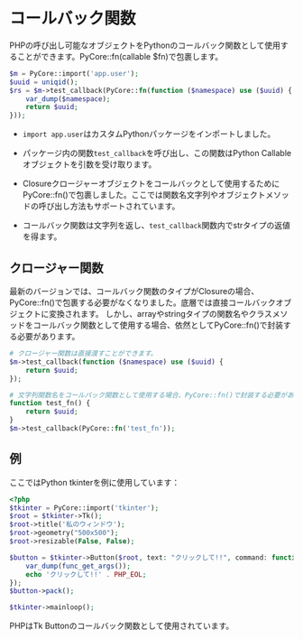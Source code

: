 # コールバック関数

PHPの呼び出し可能なオブジェクトをPythonのコールバック関数として使用することができます。PyCore::fn(callable $fn)で包裹します。

```php
$m = PyCore::import('app.user');
$uuid = uniqid();
$rs = $m->test_callback(PyCore::fn(function ($namespace) use ($uuid) {
    var_dump($namespace);
    return $uuid;
}));
```

- `import app.user`はカスタムPythonパッケージをインポートしました。

- パッケージ内の関数`test_callback`を呼び出し、この関数はPython Callableオブジェクトを引数を受け取ります。

- Closureクロージャーオブジェクトをコールバックとして使用するためにPyCore::fn()で包裹しました。ここでは関数名文字列やオブジェクトメソッドの呼び出し方法もサポートされています。

- コールバック関数は文字列を返し、`test_callback`関数内でstrタイプの返値を得ます。

## クロージャー関数
最新のバージョンでは、コールバック関数のタイプがClosureの場合、PyCore::fn()で包裹する必要がなくなりました。底層では直接コールバックオブジェクトに変換されます。
しかし、arrayやstringタイプの関数名やクラスメソッドをコールバック関数として使用する場合、依然としてPyCore::fn()で封装する必要があります。

```php
# クロージャー関数は直接渡すことができます。
$m->test_callback(function ($namespace) use ($uuid) {
    return $uuid;
});

# 文字列関数名をコールバック関数として使用する場合、PyCore::fn()で封装する必要があります。
function test_fn() {
    return $uuid;
}
$m->test_callback(PyCore::fn('test_fn'));
```

## 例
ここではPython tkinterを例に使用しています：

```php
<?php
$tkinter = PyCore::import('tkinter');
$root = $tkinter->Tk();
$root->title('私のウィンドウ');
$root->geometry("500x500");
$root->resizable(False, False);

$button = $tkinter->Button($root, text: "クリックして!!", command: function () {
    var_dump(func_get_args());
    echo 'クリックして!!' . PHP_EOL;
});
$button->pack();

$tkinter->mainloop();
```

PHPはTk Buttonのコールバック関数として使用されています。
